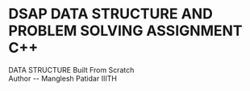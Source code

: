 # DSAP DATA STRUCTURE AND PROBLEM SOLVING  ASSIGNMENT C++
DATA STRUCTURE Built From Scratch 
<br>
Author -- Manglesh Patidar IIITH 


